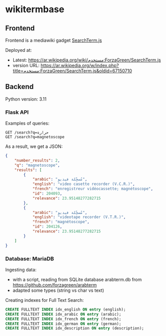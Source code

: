 # wikitermbase

## Frontend

Frontend is a mediawiki gadget [SearchTerm.js](SearchTerm.js)

Deployed at: 
- Latest: https://ar.wikipedia.org/wiki/مستخدم:ForzaGreen/SearchTerm.js
- version URL: https://ar.wikipedia.org/w/index.php?title=مستخدم:ForzaGreen/SearchTerm.js&oldid=67150710


## Backend

Python version: 3.11

### Flask API

Examples of queries:

```
GET /search?q=حرارة
GET /search?q=magnetoscope
```

As a result, we get a JSON:

```json
{
    "number_results": 2,
    "q": "magnetoscope",
    "results": [
        {
            "arabic": "مُسجِّلة فيديو",
            "english": "video casette recorder (V.C.R.)",
            "french": "enregistreur vidéocassette; magnétoscope",
            "id": 204093,
            "relevance": 23.95148277282715
        },
        {
            "arabic": "مُسجِّلة فيديو",
            "english": "videotape recorder (V.T.R.)",
            "french": "magnétoscope",
            "id": 204126,
            "relevance": 23.95148277282715
        }
    ]
}
```

### Database: MariaDB

Ingesting data:
- with a script, reading from SQLite database arabterm.db from https://github.com/forzagreen/arabterm
- adapted some types (string vs char vs text)


Creating indexes for Full Text Search:

```sql
CREATE FULLTEXT INDEX idx_english ON entry (english);
CREATE FULLTEXT INDEX idx_arabic ON entry (arabic);
CREATE FULLTEXT INDEX idx_french ON entry (french);
CREATE FULLTEXT INDEX idx_german ON entry (german);
CREATE FULLTEXT INDEX idx_description ON entry (description);
```

